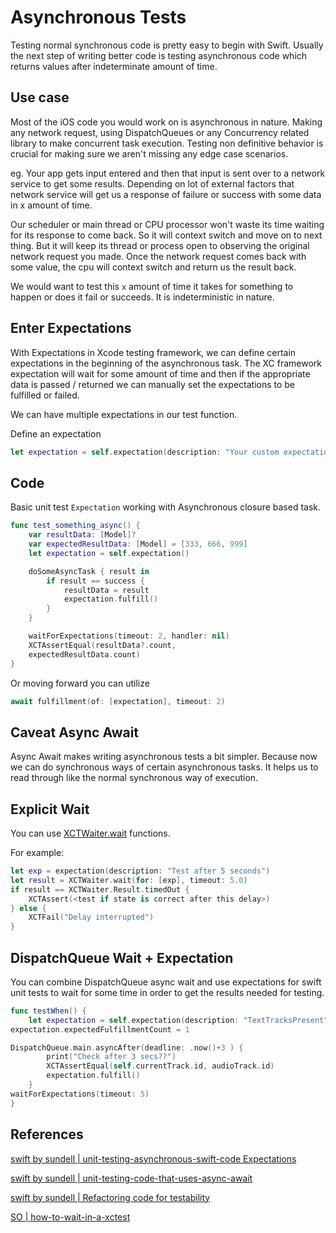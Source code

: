 
# Asynchronous Tests

Testing normal synchronous code is pretty easy to begin with Swift. Usually the next step of writing better code is testing asynchronous code which returns values after indeterminate amount of time.


## Use case

Most of the iOS code you would work on is asynchronous in nature. 
Making any network request, using DispatchQueues or any Concurrency related library to make concurrent task execution.
Testing non definitive behavior is crucial for making sure we aren't missing any edge case scenarios.

eg. 
Your app gets input entered and then that input is sent over to a network service to get some results. Depending on lot of external factors that network service will get us a response of failure or success with some data in x amount of time. 

Our scheduler or main thread or CPU processor won't waste its time waiting for its response to come back. So it will context switch and move on to next thing. But it will keep its thread or process open to observing the original network request you made. Once the network request comes back with some value, the cpu will context switch and return us the result back.

We would want to test this `x` amount of time it takes for something to happen or does it fail or succeeds. It is indeterministic in nature.



## Enter Expectations

With Expectations in Xcode testing framework, we can define certain expectations in the beginning of the asynchronous task. The  XC framework expectation will wait for some amount of time and then if the appropriate data is passed / returned we can manually set the expectations to be fulfilled or failed.

We can have multiple expectations in our test function.

Define an expectation
```swift
let expectation = self.expectation(description: "Your custom expectation")
```


## Code

Basic unit test  `Expectation` working with Asynchronous closure based task.

```swift
func test_something_async() {
	var resultData: [Model]?
	var expectedResultData: [Model] = [333, 666, 999]
	let expectation = self.expectation()

	doSomeAsyncTask { result in 
		if result == success {
			resultData = result
			expectation.fulfill()
		}
	}

	waitForExpectations(timeout: 2, handler: nil)
	XCTAssertEqual(resultData?.count, 
	expectedResultData.count)
}
```

Or moving forward you can utilize 

```swift
await fulfillment(of: [expectation], timeout: 2)
```

## Caveat  Async Await

Async Await makes writing asynchronous tests a bit simpler. 
Because now we can do synchronous ways of certain asynchronous tasks. It helps us to read through like the normal synchronous way of execution.


## Explicit Wait

You can use [XCTWaiter.wait](https://developer.apple.com/documentation/xctest/xctwaiter) functions.

For example:

```swift
let exp = expectation(description: "Test after 5 seconds")
let result = XCTWaiter.wait(for: [exp], timeout: 5.0)
if result == XCTWaiter.Result.timedOut {
    XCTAssert(<test if state is correct after this delay>)
} else {
    XCTFail("Delay interrupted")
}
```


## DispatchQueue Wait + Expectation

You can combine DispatchQueue async wait and use expectations for swift unit tests to wait for some time in order to get the results needed for testing.

```swift
func testWhen() {
	let expectation = self.expectation(description: "TextTracksPresent")
expectation.expectedFulfillmentCount = 1

DispatchQueue.main.asyncAfter(deadline: .now()+3 ) {
		print("Check after 3 secs??")
		XCTAssertEqual(self.currentTrack.id, audioTrack.id)
		expectation.fulfill()
	}
waitForExpectations(timeout: 5)
}

```
## References

[swift by sundell | unit-testing-asynchronous-swift-code Expectations](https://www.swiftbysundell.com/articles/unit-testing-asynchronous-swift-code/#expectations)

[swift by sundell | unit-testing-code-that-uses-async-await](https://www.swiftbysundell.com/articles/unit-testing-code-that-uses-async-await/)

[swift by sundell | Refactoring code for testability](https://www.swiftbysundell.com/articles/refactoring-swift-code-for-testability/)

[SO | how-to-wait-in-a-xctest](https://stackoverflow.com/questions/50247929/how-to-wait-in-a-xctest-for-t-seconds-without-timeout-error)
